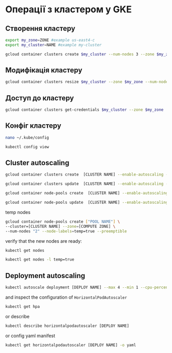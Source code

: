 # Операції з кластером у GKE
## Створення кластеру
```sh
export my_zone=ZONE #example us-east4-c
export my_cluster=NAME #example my-cluster
```
```sh
gcloud container clusters create $my_cluster --num-nodes 3 --zone $my_zone --enable-ip-alias
```
## Модифікація кластеру
```sh
gcloud container clusters resize $my_cluster --zone $my_zone --num-nodes=4
```
## Доступ до кластеру
```sh
gcloud container clusters get-credentials $my_cluster --zone $my_zone
```
## Конфіг кластеру
```sh
nano ~/.kube/config
```
```sh
kubectl config view
```
## Cluster autoscaling
```sh
gcloud container clusters create  [CLUSTER NAME] --enable-autoscaling --min-nodes 5 --max-nodes 20 --zone [COMPUTE ZONE] --project [PROJECT ID]
```
```sh
gcloud container clusters update  [CLUSTER NAME] --enable-autoscaling --min-nodes 5 --max-nodes 20 --zone [COMPUTE ZONE] --node-pool [POOL NAME] --project [PROJECT ID]
```
```sh
gcloud container node-pools create  [CLUSTER NAME] --enable-autoscaling --min-nodes 15 --max-nodes 50 --zone [COMPUTE ZONE] --node-pool [POOL NAME] --project [PROJECT ID]
```
```sh
gcloud container node-pools update  [CLUSTER NAME] --enable-autoscaling --min-nodes 15 --max-nodes 50 --zone [COMPUTE ZONE] --node-pool [POOL NAME] --project [PROJECT ID]
```
temp nodes
```sh
gcloud container node-pools create ["POOL NAME"] \
--cluster=[CLUSTER NAME] --zone=[COMPUTE ZONE] \
--num-nodes "2" --node-labels=temp=true --preemptible
```
verify that the new nodes are ready:
```sh
kubectl get nodes
```
```sh
kubectl get nodes -l temp=true
```

## Deployment autoscaling
```sh
kubectl autoscale deployment [DEPLOY NAME] --max 4 --min 1 --cpu-percent 1
```
and inspect the configuration of `HorizontalPodAutoscaler`
```sh
kubectl get hpa
```
or describe
```sh
kubectl describe horizontalpodautoscaler [DEPLOY NAME]
```
or config yaml manifest
```sh
kubectl get horizontalpodautoscaler [DEPLOY NAME] -o yaml
```
